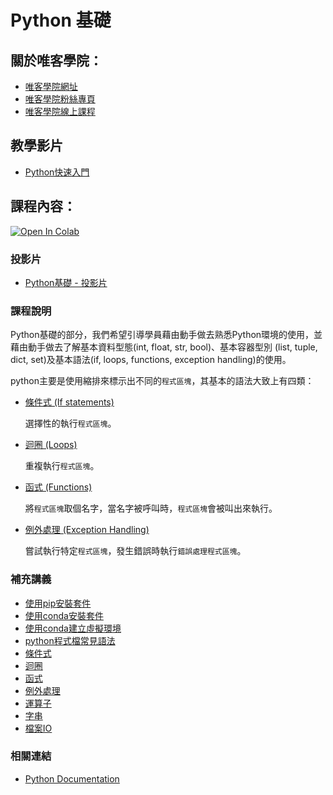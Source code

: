 # Python 基礎

## 關於唯客學院：

* [唯客學院網址](http://www.vcdemy.com)
* [唯客學院粉絲專頁](https://www.facebook.com/vcdemy/)
* [唯客學院線上課程](https://khpy.teachable.com)

## 教學影片

* [Python快速入門](https://khpy.teachable.com/p/simple-python-applications)

## 課程內容：

[![Open In Colab](https://colab.research.google.com/assets/colab-badge.svg)](https://colab.research.google.com/github/vcdemy/python_basics/)

### 投影片

* [Python基礎 - 投影片](https://docs.google.com/presentation/d/140dHWSexhiarrdZVQ1Rf466LgfAlBQz2CPRtrToCe2Q/edit?usp=sharing)

### 課程說明

Python基礎的部分，我們希望引導學員藉由動手做去熟悉Python環境的使用，並藉由動手做去了解基本資料型態(int, float, str, bool)、基本容器型別 (list, tuple, dict, set)及基本語法(if, loops, functions, exception handling)的使用。

python主要是使用縮排來標示出不同的`程式區塊`，其基本的語法大致上有四類：

* [條件式 (If statements)](條件式.md)
  
  選擇性的執行`程式區塊`。

* [迴圈 (Loops)](迴圈.md)
  
  重複執行`程式區塊`。

* [函式 (Functions)](函式.md)
  
  將`程式區塊`取個名字，當名字被呼叫時，`程式區塊`會被叫出來執行。

* [例外處理 (Exception Handling)](例外處理.md)
  
  嘗試執行特定`程式區塊`，發生錯誤時執行`錯誤處理程式區塊`。


### 補充講義

* [使用pip安裝套件](使用pip安裝套件.md)
* [使用conda安裝套件](使用conda安裝套件.md)
* [使用conda建立虛擬環境](使用conda建立虛擬環境.md)
* [python程式檔常見語法](python程式檔常見語法.md)
* [條件式](條件式.md)
* [迴圈](迴圈.md)
* [函式](函式.md)
* [例外處理](例外處理.md)
* [運算子](運算子.md)
* [字串](字串.md)
* [檔案IO](檔案IO.md)

### 相關連結

* [Python Documentation](https://docs.python.org/3/)
